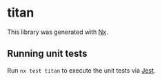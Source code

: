 # titan

This library was generated with [Nx](https://nx.dev).

## Running unit tests

Run `nx test titan` to execute the unit tests via [Jest](https://jestjs.io).
